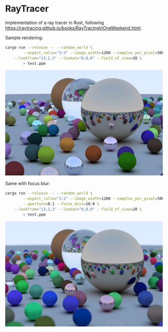 # RayTracer

Implementation of a ray tracer in Rust, following https://raytracing.github.io/books/RayTracingInOneWeekend.html.

Sample rendering:

```bash
cargo run --release -- --random_world \
        --aspect_ratio="3:2" --image_width=1200 --samples_per_pixel=500 \
	--lookfrom="13,2,3" --lookat="0,0,0" --field_of_view=20 \
        > test.ppm
```

![Sample rendering](sample.jpg)

Same with focus blur:

```bash
cargo run --release -- --random_world \
        --aspect_ratio="3:2" --image_width=1200 --samples_per_pixel=500 \
        --aperture=0.1 --focus_dist=10.0 \
	--lookfrom="13,2,3" --lookat="0,0,0" --field_of_view=20 \
        > test.ppm
```

![Sample rendering with focus blur](sample_blur.jpg)
